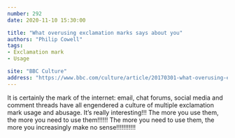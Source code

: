 ```yaml
---
number: 292
date: 2020-11-10 15:30:00

title: "What overusing exclamation marks says about you"
authors: "Philip Cowell"
tags:
- Exclamation mark
- Usage

site: "BBC Culture"
address: "https://www.bbc.com/culture/article/20170301-what-overusing-exclamation-marks-says-about-you"
---
```


It is certainly the mark of the internet: email, chat forums, social media and comment threads have all engendered a culture of multiple exclamation mark usage and abusage. It’s really interesting!!! The more you use them, the more you need to use them!!!!!! The more you need to use them, the more you increasingly make no sense!!!!!!!!!!!
